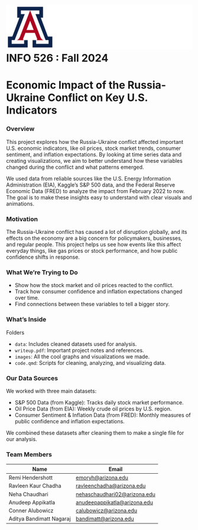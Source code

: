 # ![](images/uofa.png)INFO 526 : Fall 2024 

# Economic Impact of the Russia-Ukraine Conflict on Key U.S. Indicators

### Overview

This project explores how the Russia-Ukraine conflict affected important U.S. economic indicators, like oil prices, stock market trends, consumer sentiment, and inflation expectations. By looking at time series data and creating visualizations, we aim to better understand how these variables changed during the conflict and what patterns emerged.

We used data from reliable sources like the U.S. Energy Information Administration (EIA), Kaggle’s S&P 500 data, and the Federal Reserve Economic Data (FRED) to analyze the impact from February 2022 to now. The goal is to make these insights easy to understand with clear visuals and animations.

### Motivation

The Russia-Ukraine conflict has caused a lot of disruption globally, and its effects on the economy are a big concern for policymakers, businesses, and regular people. This project helps us see how events like this affect everyday things, like gas prices or stock performance, and how public confidence shifts in response.

### What We’re Trying to Do

- Show how the stock market and oil prices reacted to the conflict.
- Track how consumer confidence and inflation expectations changed over time.
- Find connections between these variables to tell a bigger story.

### What’s Inside

Folders

- `data`: Includes cleaned datasets used for analysis.
- `writeup.pdf`: Important project notes and references.
- `images`: All the cool graphs and visualizations we made.
- `code.qmd`: Scripts for cleaning, analyzing, and visualizing data.

### Our Data Sources

We worked with three main datasets:
- S&P 500 Data (from Kaggle): Tracks daily stock market performance.
- Oil Price Data (from EIA): Weekly crude oil prices by U.S. region.
- Consumer Sentiment & Inflation Data (from FRED): Monthly measures of public confidence and inflation expectations.

We combined these datasets after cleaning them to make a single file for our analysis.


### Team Members

| **Name**                  | **Email**                     |
|---------------------------|-------------------------------|
| Remi Hendershott          | [emoryh@arizona.edu](mailto:emoryh@arizona.edu) |
| Ravleen Kaur Chadha       | [ravleenchadha@arizona.edu](mailto:ravleenchadha@arizona.edu) |
| Neha Chaudhari            | [nehaschaudhari02@arizona.edu](mailto:nehaschaudhari02@arizona.edu) |
| Anudeep Appikatla         | [anudeepappikatla@arizona.edu](mailto:anudeepappikatla@arizona.edu) |
| Conner Alubowicz          | [calubowicz@arizona.edu](mailto:calubowicz@arizona.edu) |
| Aditya Bandimatt Nagaraj  | [bandimatt@arizona.edu](mailto:bandimatt@arizona.edu) |



